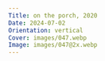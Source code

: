 ```yaml
---
Title: on the porch, 2020
Date: 2024-07-02
Orientation: vertical
Cover: images/047.webp
Image: images/047@2x.webp
---
```


